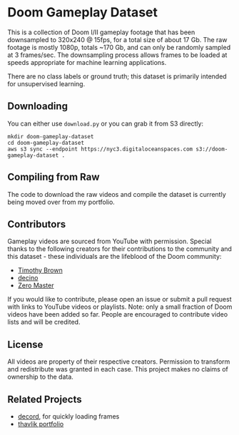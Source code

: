 # Doom Gameplay Dataset
This is a collection of Doom I/II gameplay footage that has been downsampled to 320x240 @ 15fps, for a total size of about 17 Gb. The raw footage is mostly 1080p, totals ~170 Gb, and can only be randomly sampled at 3 frames/sec. The downsampling process allows frames to be loaded at speeds appropriate for machine learning applications.

There are no class labels or ground truth; this dataset is primarily intended for unsupervised learning.

## Downloading
You can either use `download.py` or you can grab it from S3 directly:
```
mkdir doom-gameplay-dataset
cd doom-gameplay-dataset
aws s3 sync --endpoint https://nyc3.digitaloceanspaces.com s3://doom-gameplay-dataset .
```

## Compiling from Raw
The code to download the raw videos and compile the dataset is currently being moved over from my portfolio.

## Contributors
Gameplay videos are sourced from YouTube with permission. Special thanks to the following creators for their contributions to the community and this dataset - these individuals are the lifeblood of the Doom community:
- [Timothy Brown](https://www.youtube.com/user/mArt1And00m3r11339)
- [decino](https://www.youtube.com/c/decino)
- [Zero Master](https://www.youtube.com/channel/UCiVZWY9LmrJFOg3hWGjyBbw)

If you would like to contribute, please open an issue or submit a pull request with links to YouTube videos or playlists. Note: only a small fraction of Doom videos have been added so far. People are encouraged to contribute video lists and will be credited.

## License
All videos are property of their respective creators. Permission to transform and redistribute was granted in each case. This project makes no claims of ownership to the data.

## Related Projects
- [decord](https://github.com/dmlc/decord), for quickly loading frames
- [thavlik portfolio](https://github.com/thavlik/machine-learning-portfolio)
